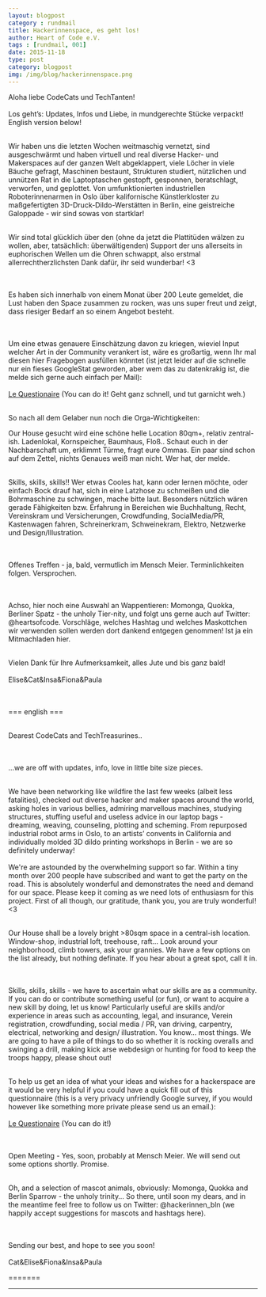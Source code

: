 ```yaml
---
layout: blogpost
category : rundmail
title: Hackerinnenspace, es geht los!
author: Heart of Code e.V.
tags : [rundmail, 001]
date: 2015-11-18
type: post
category: blogpost
img: /img/blog/hackerinnenspace.png
---
```


<p>Aloha liebe CodeCats und TechTanten!
<br><br>
Los geht’s: Updates, Infos und Liebe, in mundgerechte Stücke verpackt!
English version below!<br><br>

Wir haben uns die letzten Wochen weitmaschig vernetzt, sind ausgeschwärmt und haben virtuell und real diverse Hacker- und Makerspaces auf der ganzen Welt abgeklappert, viele Löcher in viele Bäuche gefragt, Maschinen bestaunt, Strukturen studiert, nützlichen und unnützen Rat in die Laptoptaschen gestopft, gesponnen, beratschlagt, verworfen, und geplottet. Von umfunktionierten industriellen Roboterinnenarmen in Oslo über kalifornische Künstlerkloster zu maßgefertigten 3D-Druck-Dildo-Werstätten in Berlin, eine geistreiche Galoppade - wir sind sowas von startklar!
<br><br>

Wir sind total glücklich über den (ohne da jetzt die Plattitüden wälzen zu wollen, aber, tatsächlich: überwältigenden) Support der uns allerseits in euphorischen Wellen um die Ohren schwappt, also erstmal allerrechtherzlichsten Dank dafür, ihr seid wunderbar! <3

<br><br>
Es haben sich innerhalb von einem Monat über 200 Leute gemeldet, die Lust haben den Space zusammen zu rocken, was uns super freut und zeigt, dass riesiger Bedarf an so einem Angebot besteht.

<br><br>
Um eine etwas genauere Einschätzung davon zu kriegen, wieviel Input welcher Art in der Community verankert ist, wäre es großartig, wenn Ihr mal diesen hier Fragebogen ausfüllen könntet (ist jetzt leider auf die schnelle nur ein fieses GoogleStat geworden, aber wem das zu datenkrakig ist, die melde sich gerne auch einfach per Mail):
<br><br>
<a href="http://endlessboredom.us12.list-manage.com/track/click?u=1e56e91157a293e5a76b1fe6e&id=2f3998f65f&e=d3fb65de72">Le Questionaire</a>  (You can do it! Geht ganz schnell, und tut garnicht weh.)
<br><br>

So nach all dem Gelaber nun noch die Orga-Wichtigkeiten:
<br>

Our House gesucht wird eine schöne helle Location 80qm+, relativ zentral-ish. Ladenlokal, Kornspeicher, Baumhaus, Floß.. Schaut euch in der Nachbarschaft um, erklimmt Türme, fragt eure Ommas. Ein paar sind schon auf dem Zettel, nichts Genaues weiß man nicht. Wer hat, der melde.
<br><br>

Skills, skills, skills!! Wer etwas Cooles hat, kann oder lernen möchte, oder einfach Bock drauf hat, sich in eine Latzhose zu schmeißen und die Bohrmaschine zu schwingen, mache bitte laut. Besonders nützlich wären gerade Fähigkeiten bzw. Erfahrung in Bereichen wie Buchhaltung, Recht, Vereinskram und Versicherungen, Crowdfunding, SocialMedia/PR, Kastenwagen fahren, Schreinerkram, Schweinekram, Elektro, Netzwerke und Design/Illustration.

<br><br>
Offenes Treffen - ja, bald, vermutlich im Mensch Meier. Terminlichkeiten folgen. Versprochen.

<br><br>
Achso, hier noch eine Auswahl an Wappentieren: Momonga, Quokka, Berliner Spatz - the unholy Tier-nity, und folgt uns gerne auch auf Twitter: @heartsofcode. Vorschläge, welches Hashtag und welches Maskottchen wir verwenden sollen werden dort dankend entgegen genommen! Ist ja ein Mitmachladen hier.
<br><br>

Vielen Dank für Ihre Aufmerksamkeit, alles Jute und bis ganz bald!
<br><br>
Elise&Cat&Insa&Fiona&Paula

<br><br>
=== english ===
<br><br>

Dearest CodeCats and TechTreasurines..

<br><br>
...we are off with updates, info, love in little bite size pieces.
<br><br>

We have been networking like wildfire the last few weeks (albeit less fatalities), checked out diverse hacker and maker spaces around the world, asking holes in various bellies, admiring marvellous machines, studying structures, stuffing useful and useless advice in our laptop bags - dreaming, weaving, counseling, plotting and scheming. From repurposed industrial robot arms in Oslo, to an artists’ convents in California and individually molded 3D dildo printing workshops in Berlin - we are so definitely underway!
<br>
<br>
We're are astounded by the overwhelming support so far. Within a tiny month over 200 people have subscribed and want to get the party on the road. This is absolutely wonderful and demonstrates the need and demand for our space. Please keep it coming as we need lots of enthusiasm for this project. First of all though, our gratitude, thank you, you are truly wonderful! <3
<br><br>

Our House shall be a lovely bright >80sqm space in a central-ish location. Window-shop, industrial loft, treehouse, raft...  Look around your neighborhood, climb towers, ask your grannies. We have a few options on the list already, but nothing definate. If you hear about a great spot, call it in.

<br><br>
Skills, skills, skills - we have to ascertain what our skills are as a community. If you can do or contribute something useful (or fun), or want to acquire a new skill by doing, let us know! Particularly useful are skills and/or experience in areas such as accounting, legal, and insurance, Verein registration, crowdfunding, social media / PR, van driving, carpentry, electrical, networking and design/ illustration. You know… most things. We are going to have a pile of things to do so whether it is rocking overalls and swinging a drill, making kick arse webdesign or hunting for food to keep the troops happy, please shout out!
<br><br>

To help us get an idea of what your ideas and wishes for a hackerspace are it would be very helpful if you could have a quick fill out of this questionnaire (this is a very privacy unfriendly Google survey, if you would however like something more private please send us an email.):
<br><br>
<a href="http://endlessboredom.us12.list-manage.com/track/click?u=1e56e91157a293e5a76b1fe6e&id=2f3998f65f&e=d3fb65de72">Le Questionaire</a>   (You can do it!)

<br><br>
Open Meeting - Yes, soon, probably at Mensch Meier. We will send out some options shortly. Promise.
<br><br>

Oh, and a selection of mascot animals, obviously: Momonga, Quokka and Berlin Sparrow - the unholy trinity… So there, until soon my dears, and in the meantime feel free to follow us on Twitter: @hackerinnen_bln (we happily accept suggestions for mascots and hashtags here).

<br><br>
Sending our best, and hope to see you soon!
<br><br>
Cat&Elise&Fiona&Insa&Paula

</p>
=======

***
